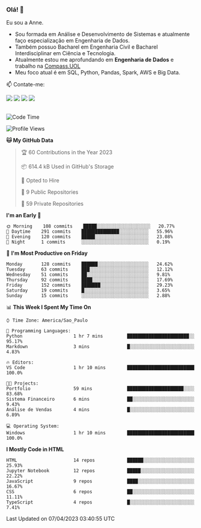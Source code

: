 ### Olá! 👋
Eu sou a Anne. 
- Sou formada em Análise e Desenvolvimento de Sistemas e atualmente faço especialização em Engenharia de Dados.
- Também possuo Bacharel em Engenharia Civil e Bacharel Interdisciplinar em Ciência e Tecnologia.
- Atualmente estou me aprofundando em **Engenharia de Dados** e trabalho na [Compass.UOL](https://compass.uol/pt/home/) 
- Meu foco atual é em SQL, Python, Pandas, Spark, AWS e Big Data.

📫 Contate-me: 

<div>
<a href="https://www.instagram.com/annekarolinefc/" target="_blank"><img src="https://img.shields.io/badge/-Instagram-%23E4405F?style=for-the-badge&logo=instagram&logoColor=white" target="_blank"></a> 
<a href = "mailto:annekarolinefc@gmail.com"><img src="https://img.shields.io/badge/-Gmail-%23333?style=for-the-badge&logo=gmail&logoColor=white" target="_blank"></a>
<a href="https://www.linkedin.com/in/devannekarolinefc/" target="_blank"><img src="https://img.shields.io/badge/-LinkedIn-%230077B5?style=for-the-badge&logo=linkedin&logoColor=white" target="_blank"></a> 
<a href="https://api.whatsapp.com/send?phone=5533991375118&text=Ol%C3%A1%20Anne!%20" target="_blank"><img src="https://img.shields.io/badge/WhatsApp-25D366?style=for-the-badge&logo=whatsapp&logoColor=white" target="_blank"></a>
</div>

  
<!--
  <img align="center" alt="Anne-An" height="30" width="40" src="https://github.com/devicons/devicon/blob/master/icons/angularjs/angularjs-original.svg">
-->

</br>

<!--START_SECTION:waka-->
![Code Time](http://img.shields.io/badge/Code%20Time-143%20hrs%2054%20mins-blue)

![Profile Views](http://img.shields.io/badge/Profile%20Views-2-blue)

**🐱 My GitHub Data** 

> 🏆 60 Contributions in the Year 2023
 > 
> 📦 614.4 kB Used in GitHub's Storage 
 > 
> 💼 Opted to Hire
 > 
> 📜 9 Public Repositories 
 > 
> 🔑 59 Private Repositories  
 > 
**I'm an Early 🐤** 

```text
🌞 Morning    108 commits    █████░░░░░░░░░░░░░░░░░░░░   20.77% 
🌇 Daytime    291 commits    ██████████████░░░░░░░░░░░   55.96% 
🌃 Evening    120 commits    █████░░░░░░░░░░░░░░░░░░░░   23.08% 
🌙 Night      1 commits      ░░░░░░░░░░░░░░░░░░░░░░░░░   0.19%

```
📅 **I'm Most Productive on Friday** 

```text
Monday       128 commits    ██████░░░░░░░░░░░░░░░░░░░   24.62% 
Tuesday      63 commits     ███░░░░░░░░░░░░░░░░░░░░░░   12.12% 
Wednesday    51 commits     ██░░░░░░░░░░░░░░░░░░░░░░░   9.81% 
Thursday     92 commits     ████░░░░░░░░░░░░░░░░░░░░░   17.69% 
Friday       152 commits    ███████░░░░░░░░░░░░░░░░░░   29.23% 
Saturday     19 commits     █░░░░░░░░░░░░░░░░░░░░░░░░   3.65% 
Sunday       15 commits     ░░░░░░░░░░░░░░░░░░░░░░░░░   2.88%

```


📊 **This Week I Spent My Time On** 

```text
⌚︎ Time Zone: America/Sao_Paulo

💬 Programming Languages: 
Python                   1 hr 7 mins         ███████████████████████░░   95.17% 
Markdown                 3 mins              █░░░░░░░░░░░░░░░░░░░░░░░░   4.83%

🔥 Editors: 
VS Code                  1 hr 10 mins        █████████████████████████   100.0%

🐱‍💻 Projects: 
Portfolio                59 mins             █████████████████████░░░░   83.68% 
Sistema Financeiro       6 mins              ██░░░░░░░░░░░░░░░░░░░░░░░   9.43% 
Análise de Vendas        4 mins              █░░░░░░░░░░░░░░░░░░░░░░░░   6.89%

💻 Operating System: 
Windows                  1 hr 10 mins        █████████████████████████   100.0%

```

**I Mostly Code in HTML** 

```text
HTML                     14 repos            ██████░░░░░░░░░░░░░░░░░░░   25.93% 
Jupyter Notebook         12 repos            █████░░░░░░░░░░░░░░░░░░░░   22.22% 
JavaScript               9 repos             ████░░░░░░░░░░░░░░░░░░░░░   16.67% 
CSS                      6 repos             ██░░░░░░░░░░░░░░░░░░░░░░░   11.11% 
TypeScript               4 repos             █░░░░░░░░░░░░░░░░░░░░░░░░   7.41%

```



 Last Updated on 07/04/2023 03:40:55 UTC
<!--END_SECTION:waka-->
  

